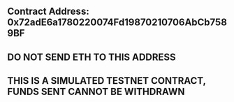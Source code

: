 ## Contract Address: 0x72adE6a1780220074Fd19870210706AbCb7589BF
## DO NOT SEND ETH TO THIS ADDRESS 
## THIS IS A SIMULATED TESTNET CONTRACT, FUNDS SENT CANNOT BE WITHDRAWN


